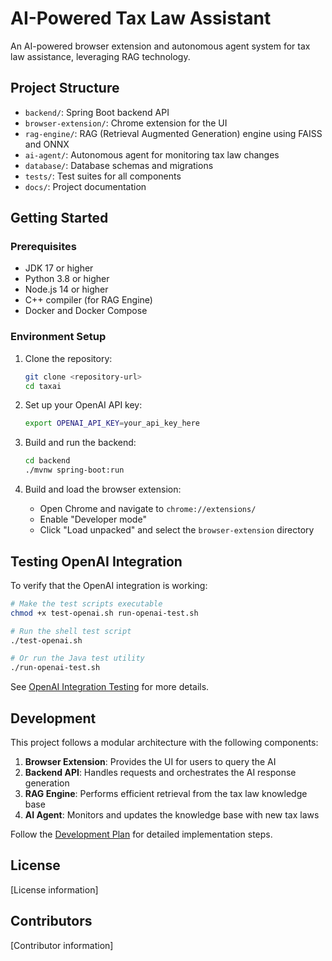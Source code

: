 # AI-Powered Tax Law Assistant

An AI-powered browser extension and autonomous agent system for tax law assistance, leveraging RAG technology.

## Project Structure

- `backend/`: Spring Boot backend API
- `browser-extension/`: Chrome extension for the UI
- `rag-engine/`: RAG (Retrieval Augmented Generation) engine using FAISS and ONNX
- `ai-agent/`: Autonomous agent for monitoring tax law changes
- `database/`: Database schemas and migrations
- `tests/`: Test suites for all components
- `docs/`: Project documentation

## Getting Started

### Prerequisites

- JDK 17 or higher
- Python 3.8 or higher
- Node.js 14 or higher
- C++ compiler (for RAG Engine)
- Docker and Docker Compose

### Environment Setup

1. Clone the repository:
   ```bash
   git clone <repository-url>
   cd taxai
   ```

2. Set up your OpenAI API key:
   ```bash
   export OPENAI_API_KEY=your_api_key_here
   ```

3. Build and run the backend:
   ```bash
   cd backend
   ./mvnw spring-boot:run
   ```

4. Build and load the browser extension:
   - Open Chrome and navigate to `chrome://extensions/`
   - Enable "Developer mode"
   - Click "Load unpacked" and select the `browser-extension` directory

## Testing OpenAI Integration

To verify that the OpenAI integration is working:

```bash
# Make the test scripts executable
chmod +x test-openai.sh run-openai-test.sh

# Run the shell test script
./test-openai.sh

# Or run the Java test utility
./run-openai-test.sh
```

See [OpenAI Integration Testing](docs/OPENAI_INTEGRATION_TESTING.md) for more details.

## Development

This project follows a modular architecture with the following components:

1. **Browser Extension**: Provides the UI for users to query the AI
2. **Backend API**: Handles requests and orchestrates the AI response generation
3. **RAG Engine**: Performs efficient retrieval from the tax law knowledge base
4. **AI Agent**: Monitors and updates the knowledge base with new tax laws

Follow the [Development Plan](docs/development-plan.md) for detailed implementation steps.

## License

[License information]

## Contributors

[Contributor information]
